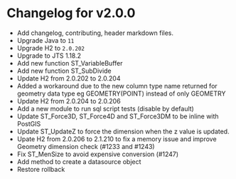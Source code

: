 # Changelog for v2.0.0

+ Add changelog, contributing, header markdown files.
+ Upgrade Java to `11`
+ Upgrade H2 to `2.0.202`
+ Upgrade to JTS 1.18.2
+ Add new function ST_VariableBuffer
+ Add new function ST_SubDivide
+ Update H2 from 2.0.202 to 2.0.204
+ Added a workaround due to the new column type name returned for geometry data type
eg GEOMETRY(POINT) instead of only GEOMETRY
+ Update H2 from 2.0.204 to 2.0.206
+ Add a new module to run sql script tests (disable by default)
+ Update ST_Force3D, ST_Force4D and ST_Force3DM to be inline with PostGIS
+ Update ST_UpdateZ to force the dimension when the z value is updated.
+ Upate H2 from 2.0.206 to 2.1.210 to fix a memory issue and improve Geometry dimension check
  (#1233 and #1243)
+ Fix ST_MenSize to avoid expensive conversion (#1247)
+ Add method to create a datasource object
+ Restore rollback
